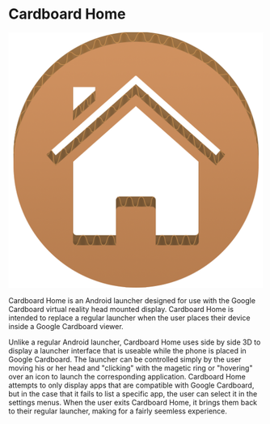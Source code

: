 Cardboard Home
=============

![Logo](app/src/main/res/drawable-xxxhdpi/icon_fullres.png?raw=true "Cardboard Home")

Cardboard Home is an Android launcher designed for use with the Google Cardboard virtual reality head mounted display. Cardboard Home is intended to replace a regular launcher when the user places their device inside a Google Cardboard viewer.

Unlike a regular Android launcher, Cardboard Home uses side by side 3D to display a launcher interface that is useable while the phone is placed in Google Cardboard. The launcher can be controlled simply by the user moving his or her head and "clicking" with the magetic ring or "hovering" over an icon to launch the corresponding application. Cardboard Home attempts to only display apps that are compatible with Google Cardboard, but in the case that it fails to list a specific app, the user can select it in the settings menus. When the user exits Cardboard Home, it brings them back to their regular launcher, making for a fairly seemless experience.
